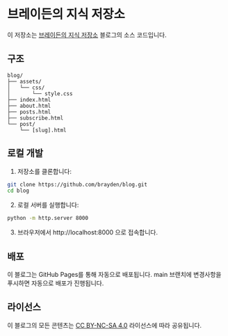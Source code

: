 # 브레이든의 지식 저장소

이 저장소는 [브레이든의 지식 저장소](https://brayden.github.io/blog) 블로그의 소스 코드입니다.

## 구조

```
blog/
├── assets/
│   └── css/
│       └── style.css
├── index.html
├── about.html
├── posts.html
├── subscribe.html
└── post/
    └── [slug].html
```

## 로컬 개발

1. 저장소를 클론합니다:
```bash
git clone https://github.com/brayden/blog.git
cd blog
```

2. 로컬 서버를 실행합니다:
```bash
python -m http.server 8000
```

3. 브라우저에서 http://localhost:8000 으로 접속합니다.

## 배포

이 블로그는 GitHub Pages를 통해 자동으로 배포됩니다. main 브랜치에 변경사항을 푸시하면 자동으로 배포가 진행됩니다.

## 라이선스

이 블로그의 모든 콘텐츠는 [CC BY-NC-SA 4.0](https://creativecommons.org/licenses/by-nc-sa/4.0/) 라이선스에 따라 공유됩니다. 